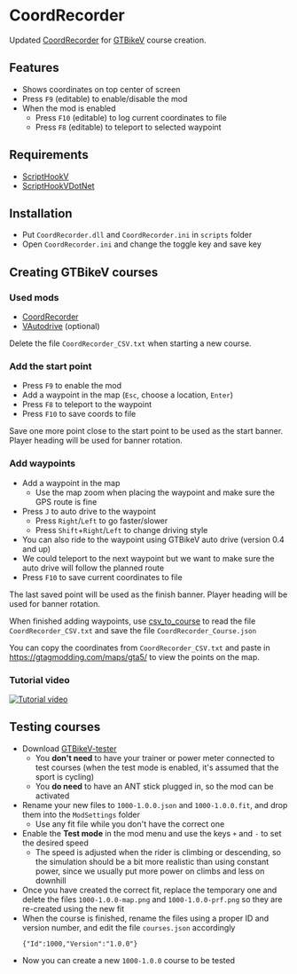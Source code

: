 # CoordRecorder

Updated [CoordRecorder](https://www.gta5-mods.com/tools/coordinates-recorder-net) for [GTBikeV](https://www.gta5-mods.com/scripts/gt-bike-v) course creation.

## Features
- Shows coordinates on top center of screen
- Press `F9` (editable) to enable/disable the mod
- When the mod is enabled
  - Press `F10` (editable) to log current coordinates to file
  - Press `F8` (editable) to teleport to selected waypoint

## Requirements
- [ScriptHookV](http://www.dev-c.com/gtav/scripthookv/)
- [ScriptHookVDotNet](https://github.com/crosire/scripthookvdotnet/releases)

## Installation
- Put `CoordRecorder.dll` and `CoordRecorder.ini` in `scripts` folder
- Open `CoordRecorder.ini` and change the toggle key and save key

## Creating GTBikeV courses

### Used mods
- [CoordRecorder](https://github.com/oldnapalm/CoordRecorder/releases/latest)
- [VAutodrive](https://www.gta5-mods.com/scripts/vautodrive) (optional)

Delete the file `CoordRecorder_CSV.txt` when starting a new course.

### Add the start point
- Press `F9` to enable the mod
- Add a waypoint in the map (`Esc`, choose a location, `Enter`)
- Press `F8` to teleport to the waypoint
- Press `F10` to save coords to file

Save one more point close to the start point to be used as the start banner. Player heading will be used for banner rotation.

### Add waypoints
- Add a waypoint in the map
  - Use the map zoom when placing the waypoint and make sure the GPS route is fine
- Press `J` to auto drive to the waypoint
  - Press `Right`/`Left` to go faster/slower
  - Press `Shift`+`Right`/`Left` to change driving style
- You can also ride to the waypoint using GTBikeV auto drive (version 0.4 and up)
- We could teleport to the next waypoint but we want to make sure the auto drive will follow the planned route
- Press `F10` to save current coordinates to file

The last saved point will be used as the finish banner. Player heading will be used for banner rotation.

When finished adding waypoints, use [csv_to_course](https://github.com/oldnapalm/CoordRecorder/releases/latest) to read the file `CoordRecorder_CSV.txt` and save the file `CoordRecorder_Course.json`

You can copy the coordinates from `CoordRecorder_CSV.txt` and paste in https://gtagmodding.com/maps/gta5/ to view the points on the map.

### Tutorial video
[![Tutorial video](https://img.youtube.com/vi/bn2AqiYv2Ng/0.jpg)](https://www.youtube.com/watch?v=bn2AqiYv2Ng)

## Testing courses

- Download [GTBikeV-tester](https://github.com/oldnapalm/CoordRecorder/releases/latest)
  - You **don't need** to have your trainer or power meter connected to test courses (when the test mode is enabled, it's assumed that the sport is cycling)
  - You **do need** to have an ANT stick plugged in, so the mod can be activated
- Rename your new files to `1000-1.0.0.json` and `1000-1.0.0.fit`, and drop them into the `ModSettings` folder
  - Use any fit file while you don't have the correct one
- Enable the **Test mode** in the mod menu and use the keys `+` and `-` to set the desired speed
  - The speed is adjusted when the rider is climbing or descending, so the simulation should be a bit more realistic than using constant power, since we usually put more power on climbs and less on downhill
- Once you have created the correct fit, replace the temporary one and delete the files `1000-1.0.0-map.png` and `1000-1.0.0-prf.png` so they are re-created using the new fit
- When the course is finished, rename the files using a proper ID and version number, and edit the file `courses.json` accordingly
  ```
  {"Id":1000,"Version":"1.0.0"}
  ```
- Now you can create a new `1000-1.0.0` course to be tested

